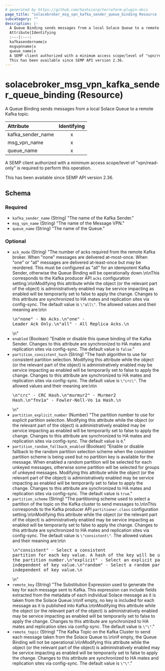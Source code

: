 ```yaml
---
# generated by https://github.com/hashicorp/terraform-plugin-docs
page_title: "solacebroker_msg_vpn_kafka_sender_queue_binding Resource - solacebroker"
subcategory: ""
description: |-
  A Queue Binding sends messages from a local Solace Queue to a remote Kafka topic.
  Attribute|Identifying
  :---|:---:
  kafkasendername|x
  msgvpnname|x
  queue_name|x
  A SEMP client authorized with a minimum access scope/level of "vpn/read-only" is required to perform this operation.
  This has been available since SEMP API version 2.36.
---
```


# solacebroker_msg_vpn_kafka_sender_queue_binding (Resource)

A Queue Binding sends messages from a local Solace Queue to a remote Kafka topic.


Attribute|Identifying
:---|:---:
kafka_sender_name|x
msg_vpn_name|x
queue_name|x



A SEMP client authorized with a minimum access scope/level of "vpn/read-only" is required to perform this operation.

This has been available since SEMP API version 2.36.



<!-- schema generated by tfplugindocs -->
## Schema

### Required

- `kafka_sender_name` (String) "The name of the Kafka Sender."
- `msg_vpn_name` (String) "The name of the Message VPN."
- `queue_name` (String) "The name of the Queue."

### Optional

- `ack_mode` (String) "The number of acks required from the remote Kafka broker. When \"none\" messages are delivered at-most-once. When \"one\" or \"all\" messages are delivered at-least-once but may be reordered. This must be configured as \"all\" for an idempotent Kafka Sender, otherwise the Queue Binding will be operationally down.\n\nThis corresponds to the Kafka producer API `acks` configuration setting.\n\nModifying this attribute while the object (or the relevant part of the object) is administratively enabled may be service impacting as enabled will be temporarily set to false to apply the change. Changes to this attribute are synchronized to HA mates and replication sites via config-sync. The default value is `\"all\"`. The allowed values and their meaning are:\n\n<pre>\n\"none\" - No Acks.\n\"one\" - Leader Ack Only.\n\"all\" - All Replica Acks.\n</pre>\n"
- `enabled` (Boolean) "Enable or disable this queue binding of the Kafka Sender. Changes to this attribute are synchronized to HA mates and replication sites via config-sync. The default value is `false`."
- `partition_consistent_hash` (String) "The hash algorithm to use for consistent partition selection. Modifying this attribute while the object (or the relevant part of the object) is administratively enabled may be service impacting as enabled will be temporarily set to false to apply the change. Changes to this attribute are synchronized to HA mates and replication sites via config-sync. The default value is `\"crc\"`. The allowed values and their meaning are:\n\n<pre>\n\"crc\" - CRC Hash.\n\"murmur2\" - Murmer2 Hash.\n\"fnv1a\" - Fowler-Noll-Vo 1a Hash.\n</pre>\n"
- `partition_explicit_number` (Number) "The partition number to use for explicit partition selection. Modifying this attribute while the object (or the relevant part of the object) is administratively enabled may be service impacting as enabled will be temporarily set to false to apply the change. Changes to this attribute are synchronized to HA mates and replication sites via config-sync. The default value is `0`."
- `partition_random_fallback_enabled` (Boolean) "Enable or disable fallback to the random partition selection scheme when the consistent partition scheme is being used but no partition key is available for the message. When enabled a random partition will be selected for each unkeyed messages, otherwise some partition will be selected for groups of unkeyed messages. Modifying this attribute while the object (or the relevant part of the object) is administratively enabled may be service impacting as enabled will be temporarily set to false to apply the change. Changes to this attribute are synchronized to HA mates and replication sites via config-sync. The default value is `true`."
- `partition_scheme` (String) "The partitioning scheme used to select a partition of the topic on the Kafka cluster to send messages to.\n\nThis corresponds to the Kafka producer API `partitioner.class` configuration setting.\n\nModifying this attribute while the object (or the relevant part of the object) is administratively enabled may be service impacting as enabled will be temporarily set to false to apply the change. Changes to this attribute are synchronized to HA mates and replication sites via config-sync. The default value is `\"consistent\"`. The allowed values and their meaning are:\n\n<pre>\n\"consistent\" - Select a consistent partition for each key value. A hash of the key will be used to select the partition number.\n\"explicit\" - Select an explicit partition independent of key value.\n\"random\" - Select a random partition independent of key value.\n</pre>\n"
- `remote_key` (String) "The Substitution Expression used to generate the key for each message sent to Kafka. This expression can include fields extracted from the metadata of each individual Solace message as it is taken from the Solace Queue.\n\nIf empty, no key is included for each message as it is published into Kafka.\n\nModifying this attribute while the object (or the relevant part of the object) is administratively enabled may be service impacting as enabled will be temporarily set to false to apply the change. Changes to this attribute are synchronized to HA mates and replication sites via config-sync. The default value is `\"\"`."
- `remote_topic` (String) "The Kafka Topic on the Kafka Cluster to send each message taken from the Solace Queue to.\n\nIf empty, the Queue Binding will not be operational.\n\nModifying this attribute while the object (or the relevant part of the object) is administratively enabled may be service impacting as enabled will be temporarily set to false to apply the change. Changes to this attribute are synchronized to HA mates and replication sites via config-sync. The default value is `\"\"`."
